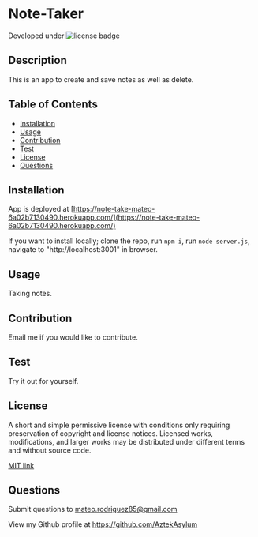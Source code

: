 # Note-Taker

Developed under ![license badge](https://img.shields.io/badge/License-MIT-blue.svg)

## Description

This is an app to create and save notes as well as delete.

## Table of Contents

- [Installation](#installation)
- [Usage](#usage)
- [Contribution](#contribution)
- [Test](#test)
- [License](#license)
- [Questions](#questions)

## Installation

App is deployed at [https://note-take-mateo-6a02b7130490.herokuapp.com/](https://note-take-mateo-6a02b7130490.herokuapp.com/)

If you want to install locally; clone the repo, run `npm i`, run `node server.js`, navigate to "http://localhost:3001" in browser.

## Usage

Taking notes.

## Contribution

Email me if you would like to contribute.

## Test

Try it out for yourself.

## License

A short and simple permissive license with conditions only requiring preservation of copyright and license notices. Licensed works, modifications, and larger works may be distributed under different terms and without source code.

[MIT link](https://choosealicense.com/licenses/mit/)

## Questions

Submit questions to mateo.rodriguez85@gmail.com

View my Github profile at https://github.com/AztekAsylum
